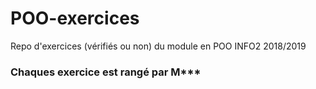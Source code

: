 # POO-exercices
Repo d'exercices (vérifiés ou non) du module en POO INFO2 2018/2019

### Chaques exercice est rangé par M***
